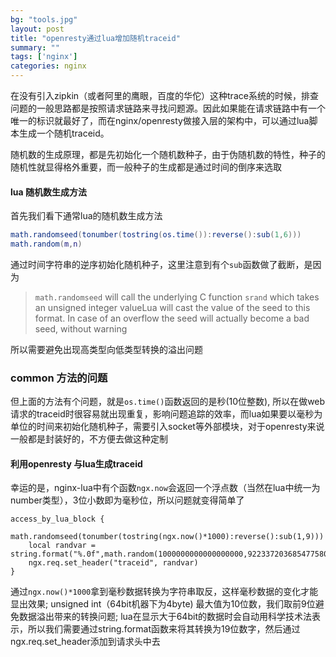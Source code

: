 ```yaml
---
bg: "tools.jpg"
layout: post
title: "openresty通过lua增加随机traceid"
summary: ""
tags: ['nginx']
categories: nginx
---
```


在没有引入zipkin（或者阿里的鹰眼，百度的华佗）这种trace系统的时候，排查问题的一般思路都是按照请求链路来寻找问题源。因此如果能在请求链路中有一个唯一的标识就最好了，而在nginx/openresty做接入层的架构中，可以通过lua脚本生成一个随机traceid。

随机数的生成原理，都是先初始化一个随机数种子，由于伪随机数的特性，种子的随机性就显得格外重要，而一般种子的生成都是通过时间的倒序来选取

#### lua 随机数生成方法

首先我们看下通常lua的随机数生成方法

```lua
math.randomseed(tonumber(tostring(os.time()):reverse():sub(1,6)))
math.random(m,n)
```

通过时间字符串的逆序初始化随机种子，这里注意到有个`sub`函数做了截断，是因为

> `math.randomseed` will call the underlying C function `srand` which takes an unsigned integer valueLua will cast the value of the seed to this format. In case of an overflow the seed will actually become a bad seed, without warning

所以需要避免出现高类型向低类型转换的溢出问题

### common 方法的问题

但上面的方法有个问题，就是`os.time()`函数返回的是秒(10位整数), 所以在做web请求的traceid时很容易就出现重复，影响问题追踪的效率，而lua如果要以毫秒为单位的时间来初始化随机种子，需要引入socket等外部模块，对于openresty来说一般都是封装好的，不方便去做这种定制

#### 利用openresty 与lua生成traceid

幸运的是，nginx-lua中有个函数`ngx.now`会返回一个浮点数（当然在lua中统一为number类型），3位小数即为毫秒位，所以问题就变得简单了

```shell
access_by_lua_block {
    math.randomseed(tonumber(tostring(ngx.now()*1000):reverse():sub(1,9)))
    local randvar = string.format("%.0f",math.random(1000000000000000000,9223372036854775807))
    ngx.req.set_header("traceid", randvar)
}
```

通过`ngx.now()*1000`拿到毫秒数据转换为字符串取反，这样毫秒数据的变化才能显出效果; unsigned int（64bit机器下为4byte) 最大值为10位数，我们取前9位避免数据溢出带来的转换问题; lua在显示大于64bit的数据时会自动用科学技术法表示，所以我们需要通过string.format函数来将其转换为19位数字，然后通过ngx.req.set_header添加到请求头中去